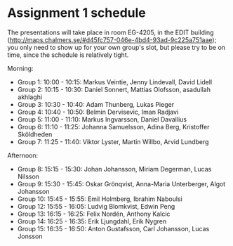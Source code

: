 # Assignment 1 schedule

The presentations will take place in room EG-4205, in the EDIT building
(http://maps.chalmers.se/#d45fc757-046e-4bd4-93ad-9c225a751aae); you
only need to show up for your own group's slot, but please try to be on
time, since the schedule is relatively tight.

Morning:
- Group 1: 10:00 - 10:15: Markus Veintie, Jenny Lindevall, David Lidell
- Group 2: 10:15 - 10:30: Daniel Sonnert, Mattias Olofsson, asadullah akhlaghi
- Group 3: 10:30 - 10:40: Adam Thunberg, Lukas Pieger
- Group 4: 10:40 - 10:50: Belmin Dervisevic, Iman Radjavi
- Group 5: 11:00 - 11:10: Markus Ingvarsson, Daniel Davallius
- Group 6: 11:10 - 11:25: Johanna Samuelsson, Adina Berg, Kristoffer Sköldheden
- Group 7: 11:25 - 11:40: Viktor Lyster, Martin Willbo, Arvid Lundberg

Afternoon:
- Group 8: 15:15 - 15:30: Johan Johansson, Miriam Degerman, Lucas Nilsson
- Group 9: 15:30 - 15:45: Oskar Grönqvist, Anna-Maria Unterberger, Algot Johansson
- Group 10: 15:45 - 15:55: Emil Holmberg, Ibrahim Naboulsi
- Group 12: 15:55 - 16:05: Ludvig Blomkvist, Edwin Peng
- Group 13: 16:15 - 16:25: Felix Nordén, Anthony Kalcic
- Group 14: 16:25 - 16:35: Erik Ljungdahl, Erik Nygren
- Group 15: 16:35 - 16:50: Anton Gustafsson, Carl Johansson, Lucas Jonsson
